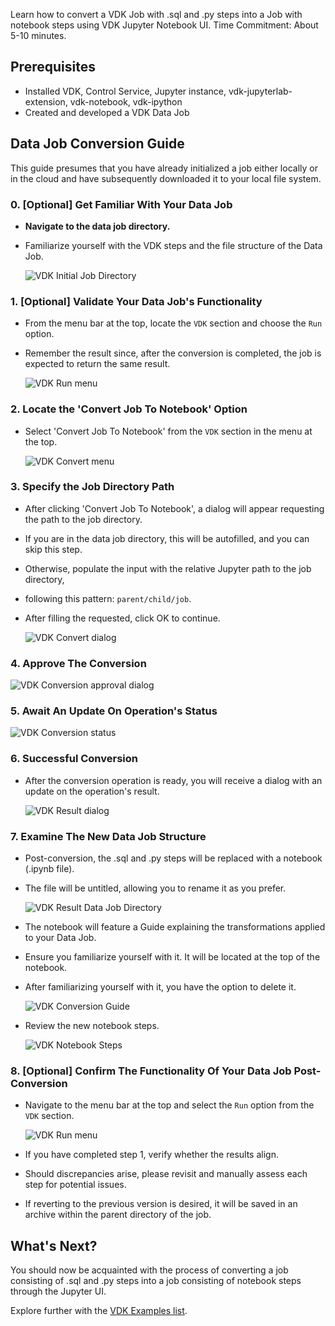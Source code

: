 Learn how to convert a VDK Job with .sql and .py steps into a Job with notebook steps using VDK Jupyter Notebook UI.
Time Commitment: About 5-10 minutes.

## Prerequisites
* Installed VDK, Control Service, Jupyter instance, vdk-jupyterlab-extension, vdk-notebook, vdk-ipython
* Created and developed a VDK Data Job

## Data Job Conversion Guide

This guide presumes that you have already initialized a job either locally or in the cloud and have subsequently
downloaded it to your local file system.

### 0. [Optional] Get Familiar With Your Data Job
- **Navigate to the data job directory.**
- Familiarize yourself with the VDK steps and the file structure of the Data Job.

  ![VDK Initial Job Directory](images/initial_job_dir.png)

### 1. [Optional] Validate Your Data Job's Functionality
- From the menu bar at the top, locate the `VDK` section and choose the `Run` option.
- Remember the result since, after the conversion is completed, the job is expected to return the same result.

  ![VDK Run menu](images/run.png)

### 2. Locate the 'Convert Job To Notebook' Option
- Select 'Convert Job To Notebook' from the `VDK` section in the menu at the top.

  ![VDK Convert menu](images/convert.png)

### 3. Specify the Job Directory Path
- After clicking 'Convert Job To Notebook', a dialog will appear requesting the path to the job directory.
- If you are in the data job directory, this will be autofilled, and you can skip this step.
- Otherwise, populate the input with the relative Jupyter path to the job directory,
- following this pattern: `parent/child/job`.
- After filling the requested, click OK to continue.

  ![VDK Convert dialog](images/convert_dialog.png)

### 4. Approve The Conversion

![VDK Conversion approval dialog](images/conversion_approval.png)

### 5. Await An Update On Operation's Status

![VDK Conversion status](images/convert_status.png)

### 6. Successful Conversion
- After the conversion operation is ready, you will receive a dialog with an update on the operation's result.

  ![VDK Result dialog](images/convert_result.png)

### 7. Examine The New Data Job Structure
- Post-conversion, the .sql and .py steps will be replaced with a notebook (.ipynb file).
- The file will be untitled, allowing you to rename it as you prefer.

  ![VDK Result Data Job Directory](images/result_job_dir.png)

- The notebook will feature a Guide explaining the transformations applied to your Data Job.
- Ensure you familiarize yourself with it. It will be located at the top of the notebook.
- After familiarizing yourself with it, you have the option to delete it.

  ![VDK Conversion Guide](images/guide.png)

- Review the new notebook steps.

  ![VDK Notebook Steps](images/notebook_steps.png)

### 8. [Optional] Confirm The Functionality Of Your Data Job Post-Conversion
- Navigate to the menu bar at the top and select the `Run` option from the `VDK` section.

  ![VDK Run menu](images/run.png)

- If you have completed step 1, verify whether the results align.
- Should discrepancies arise, please revisit and manually assess each step for potential issues.
- If reverting to the previous version is desired,
it will be saved in an archive within the parent directory of the job.


## What's Next?

You should now be acquainted with the process of converting a job consisting of .sql and .py steps into a job consisting of notebook steps through the Jupyter UI.

Explore further with the [VDK Examples list](https://github.com/vmware/versatile-data-kit/wiki/Examples).
